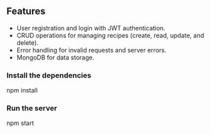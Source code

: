 ## Features

- User registration and login with JWT authentication.
- CRUD operations for managing recipes (create, read, update, and delete).
- Error handling for invalid requests and server errors.
- MongoDB for data storage.


### Install the dependencies
npm install

### Run the server
npm start